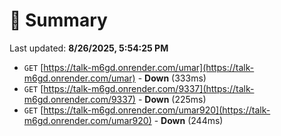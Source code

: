 # 📖 Summary
Last updated: **8/26/2025, 5:54:25 PM**

- `GET` [https://talk-m6gd.onrender.com/umar](https://talk-m6gd.onrender.com/umar) - **Down** (333ms)
- `GET` [https://talk-m6gd.onrender.com/9337](https://talk-m6gd.onrender.com/9337) - **Down** (225ms)
- `GET` [https://talk-m6gd.onrender.com/umar920](https://talk-m6gd.onrender.com/umar920) - **Down** (244ms)

